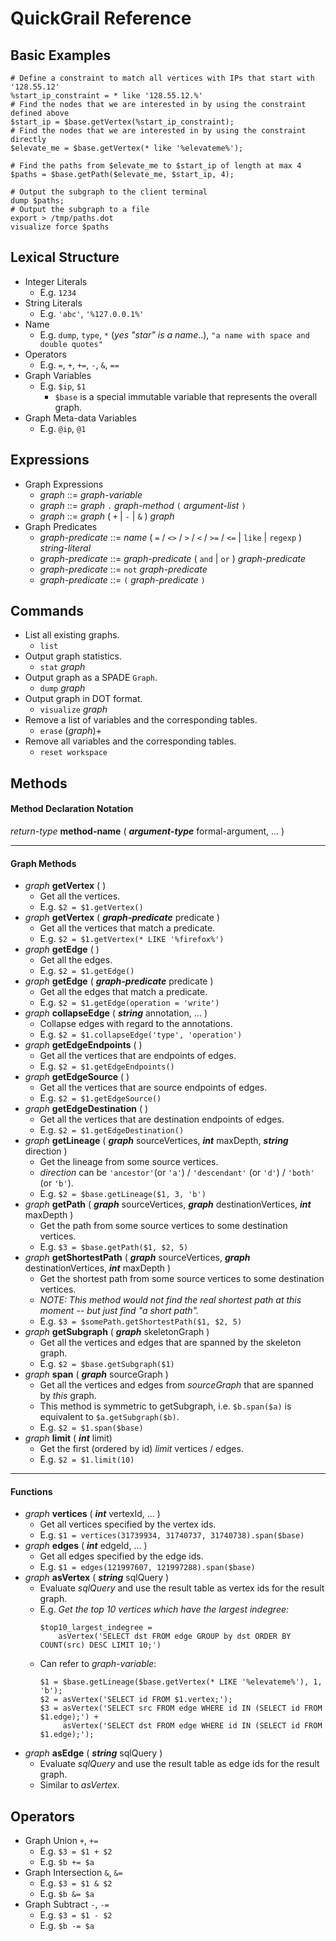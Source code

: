 # QuickGrail Reference

## Basic Examples
```
# Define a constraint to match all vertices with IPs that start with '128.55.12'
%start_ip_constraint = * like '128.55.12.%'
# Find the nodes that we are interested in by using the constraint defined above
$start_ip = $base.getVertex(%start_ip_constraint);
# Find the nodes that we are interested in by using the constraint directly
$elevate_me = $base.getVertex(* like '%elevateme%');

# Find the paths from $elevate_me to $start_ip of length at max 4
$paths = $base.getPath($elevate_me, $start_ip, 4);

# Output the subgraph to the client terminal
dump $paths;
# Output the subgraph to a file
export > /tmp/paths.dot
visualize force $paths
```

## Lexical Structure
* Integer Literals
  * E.g. `1234`
* String Literals
  * E.g. `'abc'`, `'%127.0.0.1%'`
* Name
  * E.g. `dump`, `type`, `*` (_yes "star" is a name_..), `"a name with space and double quotes"`
* Operators
  * E.g. `=`, `+`, `+=`, `-`, `&`, `==`
* Graph Variables
  * E.g. `$ip`, `$1`
    * `$base` is a special immutable variable that represents the overall graph.
* Graph Meta-data Variables
  * E.g. `@ip`, `@1`

## Expressions
* Graph Expressions
  * _graph_ ::= _graph-variable_
  * _graph_ ::= _graph_ `.` _graph-method_ `(` _argument-list_ `)`
  * _graph_ ::= _graph_ ( `+` | `-` | `&` ) _graph_
* Graph Predicates
  * _graph-predicate_ ::= _name_ ( `=` / `<>` / `>` / `<` / `>=` / `<=` | `like` | `regexp` ) _string-literal_
  * _graph-predicate_ ::= _graph-predicate_ ( `and` | `or` ) _graph-predicate_
  * _graph-predicate_ ::= `not` _graph-predicate_
  * _graph-predicate_ ::= `(` _graph-predicate_ `)`

## Commands
* List all existing graphs.
  * `list`
* Output graph statistics.
  * `stat` _graph_
* Output graph as a SPADE `Graph`.
  * `dump` _graph_
* Output graph in DOT format.
  * `visualize` _graph_
* Remove a list of variables and the corresponding tables.
  * `erase` (_graph_)+
* Remove all variables and the corresponding tables.
  * `reset workspace`

## Methods
#### Method Declaration Notation

_return-type_ **method-name** ( **_argument-type_** formal-argument, ... )

---

#### Graph Methods
* _graph_ **getVertex** ( )
  * Get all the vertices.
  * E.g. `$2 = $1.getVertex()`
* _graph_ **getVertex** ( **_graph-predicate_** predicate )
  * Get all the vertices that match a predicate.
  * E.g. `$2 = $1.getVertex(* LIKE '%firefox%')`
* _graph_ **getEdge** ( )
  * Get all the edges.
  * E.g. `$2 = $1.getEdge()`
* _graph_ **getEdge** ( **_graph-predicate_** predicate )
  * Get all the edges that match a predicate.
  * E.g. `$2 = $1.getEdge(operation = 'write')`
* _graph_ **collapseEdge** ( **_string_** annotation, ... )
  * Collapse edges with regard to the annotations.
  * E.g. `$2 = $1.collapseEdge('type', 'operation')`
* _graph_ **getEdgeEndpoints** ( )
  * Get all the vertices that are endpoints of edges.
  * E.g. `$2 = $1.getEdgeEndpoints()`
* _graph_ **getEdgeSource** ( )
  * Get all the vertices that are source endpoints of edges.
  * E.g. `$2 = $1.getEdgeSource()`
* _graph_ **getEdgeDestination** ( )
  * Get all the vertices that are destination endpoints of edges.
  * E.g. `$2 = $1.getEdgeDestination()`
* _graph_ **getLineage** ( **_graph_** sourceVertices, **_int_** maxDepth, **_string_** direction )
  * Get the lineage from some source vertices.
  * _direction_ can be `'ancestor'`(or `'a'`) / `'descendant'` (or `'d'`) / `'both'` (or `'b'`).
  * E.g. `$2 = $base.getLineage($1, 3, 'b')`
* _graph_ **getPath** ( **_graph_** sourceVertices, **_graph_** destinationVertices, **_int_** maxDepth )
  * Get the path from some source vertices to some destination vertices.
  * E.g. `$3 = $base.getPath($1, $2, 5)`
* _graph_ **getShortestPath** ( **_graph_** sourceVertices, **_graph_** destinationVertices, **_int_** maxDepth )
  * Get the shortest path from some source vertices to some destination vertices.
  * _NOTE: This method would not find the real shortest path at this moment -- but just find "a short path"._
  * E.g. `$3 = $somePath.getShortestPath($1, $2, 5)`
* _graph_ **getSubgraph** ( **_graph_** skeletonGraph )
  * Get all the vertices and edges that are spanned by the skeleton graph.
  * E.g. `$2 = $base.getSubgraph($1)`
* _graph_ **span** ( **_graph_** sourceGraph )
  * Get all the vertices and edges from _sourceGraph_ that are spanned by _this_ graph.
  * This method is symmetric to getSubgraph, i.e. `$b.span($a)` is equivalent to `$a.getSubgraph($b)`.
  * E.g. `$2 = $1.span($base)`
* _graph_ **limit** ( **_int_** limit)
  * Get the first (ordered by id) _limit_ vertices / edges.
  * E.g. `$2 = $1.limit(10)`
---
#### Functions
* _graph_ **vertices** ( **_int_** vertexId, ... )
  * Get all vertices specified by the vertex ids.
  * E.g. `$1 = vertices(31739934, 31740737, 31740738).span($base)`
* _graph_ **edges** ( **_int_** edgeId, ... )
  * Get all edges specified by the edge ids.
  * E.g. `$1 = edges(121997607, 121997288).span($base)`
* _graph_ **asVertex** ( **_string_** sqlQuery )
  * Evaluate _sqlQuery_ and use the result table as vertex ids for the result graph.
  * E.g. _Get the top 10 vertices which have the largest indegree:_
    ```
    $top10_largest_indegree =
        asVertex('SELECT dst FROM edge GROUP by dst ORDER BY COUNT(src) DESC LIMIT 10;')
    ```
  * Can refer to _graph-variable_:
    ```
    $1 = $base.getLineage($base.getVertex(* LIKE '%elevateme%'), 1, 'b');
    $2 = asVertex('SELECT id FROM $1.vertex;');
    $3 = asVertex('SELECT src FROM edge WHERE id IN (SELECT id FROM $1.edge);') +
         asVertex('SELECT dst FROM edge WHERE id IN (SELECT id FROM $1.edge);');
    ```
* _graph_ **asEdge** ( **_string_** sqlQuery )
  * Evaluate _sqlQuery_ and use the result table as edge ids for the result graph.
  * Similar to _asVertex_.

## Operators
* Graph Union `+`, `+=`
  * E.g. `$3 = $1 + $2`
  * E.g. `$b += $a`
* Graph Intersection `&`, `&=`
  * E.g. `$3 = $1 & $2`
  * E.g. `$b &= $a`
* Graph Subtract `-`, `-=`
  * E.g. `$3 = $1 - $2`
  * E.g. `$b -= $a`
